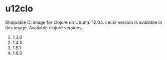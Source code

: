 u12clo
===================

Shippable CI image for clojure on Ubuntu 12.04. Lein2 version is available in this image.
Available clojure versions:

1. 1.3.0
2. 1.4.0
3. 1.5.1
4. 1.6.0
